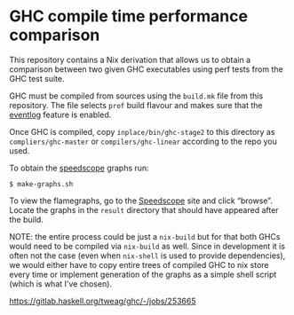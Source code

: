 # GHC compile time performance comparison

This repository contains a Nix derivation that allows us to obtain a
comparison between two given GHC executables using perf tests from the GHC
test suite.

GHC must be compiled from sources using the `build.mk` file from this
repository. The file selects `prof` build flavour and makes sure that the
[eventlog][eventlog] feature is enabled.

Once GHC is compiled, copy `inplace/bin/ghc-stage2` to this directory as
`compliers/ghc-master` or `compilers/ghc-linear` according to the repo you
used.

To obtain the [speedscope][speedscope] graphs run:

```shell
$ make-graphs.sh
```

To view the flamegraphs, go to the [Speedscope][speedscope] site and click
“browse”. Locate the graphs in the `result` directory that should have
appeared after the build.

NOTE: the entire process could be just a `nix-build` but for that both GHCs
would need to be compiled via `nix-build` as well. Since in development it
is often not the case (even when `nix-shell` is used to provide
dependencies), we would either have to copy entire trees of compiled GHC to
nix store every time or implement generation of the graphs as a simple shell
script (which is what I've chosen).

[eventlog]: https://gitlab.haskell.org/ghc/ghc/wikis/event-log
[speedscope]: https://www.speedscope.app/

https://gitlab.haskell.org/tweag/ghc/-/jobs/253665
